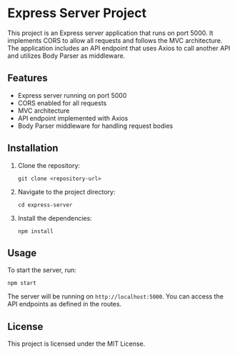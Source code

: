 # Express Server Project

This project is an Express server application that runs on port 5000. It implements CORS to allow all requests and follows the MVC architecture. The application includes an API endpoint that uses Axios to call another API and utilizes Body Parser as middleware.

## Features

- Express server running on port 5000
- CORS enabled for all requests
- MVC architecture
- API endpoint implemented with Axios
- Body Parser middleware for handling request bodies

## Installation

1. Clone the repository:
   ```
   git clone <repository-url>
   ```

2. Navigate to the project directory:
   ```
   cd express-server
   ```

3. Install the dependencies:
   ```
   npm install
   ```

## Usage

To start the server, run:
```
npm start
```

The server will be running on `http://localhost:5000`. You can access the API endpoints as defined in the routes.

## License

This project is licensed under the MIT License.